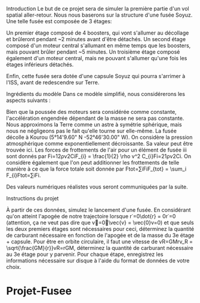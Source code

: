 Introduction
Le but de ce projet sera de simuler la première partie d'un vol spatial aller-retour. Nous nous baserons sur la structure d'une fusée Soyuz. Une telle fusée est composée de 3 étages:

Un premier étage composé de 4 boosters, qui vont s'allumer au décollage et brûleront pendant ~2 minutes avant d'être détachés.
Un second étage composé d'un moteur central s'allumant en même temps que les boosters, mais pouvant brûler pendant ~5 minutes.
Un troisième étage composé également d'un moteur central, mais ne pouvant s'allumer qu'une fois les étages inférieurs détachés.

Enfin, cette fusée sera dotée d'une capsule Soyuz qui pourra s'arrimer à l'ISS, avant de redescendre sur Terre.

Ingrédients du modèle
Dans ce modèle simplifié, nous considérerons les aspects suivants :

Bien que la poussée des moteurs sera considérée comme constante, l'accélération engendrée dépendant de la masse ne sera pas constante.
Nous approximons la Terre comme un astre à symétrie sphérique, mais nous ne négligeons pas le fait qu'elle tourne sur elle-même. La fusée décolle à Kourou (5°14'9.60" N -52°46'30.00" W).
On considère la pression atmosphérique comme exponentiellement décroissante. Sa valeur peut être trouvée ici.
Les forces de frottements de l'air pour un élément de fusée iii sont donnés par Fi=12ρv2CiF_{i} = \frac{1}{2} \rho v^2 C_{i}Fi​=21​ρv2Ci​. On considère également que l'on peut additionner les frottements de telle manière à ce que la force totale soit donnée par Ftot=∑iFiF_{tot} = \sum_i F_{i}Ftot​=∑i​Fi​.

Des valeurs numériques réalistes vous seront communiquées par la suite.

Instructions du projet

À partir de ces données, simulez le lancement d'une fusée.
En considérant qu'on atteint l'apogée de notre trajectoire lorsque r˙=0\dot{r} = 0r˙=0 (attention, ça ne veut pas dire que v⃗=0⃗\vec{v} = \vec{0}v=0) et que seuls les deux premiers étages sont nécessaires pour ceci, déterminez la quantité de carburant nécessaire en fonction de l'apogée et de la masse du 3e étage + capsule.
Pour être en orbite circulaire, il faut une vitesse de vR=GMrv_R = \sqrt{\frac{GM}{r}}vR​=rGM​​, déterminez la quantité de carburant nécessaire au 3e étage pour y parvenir.
Pour chaque étape, enregistrez les informations nécessaire sur disque à l'aide du format de données de votre choix.
# Projet-Fusee
